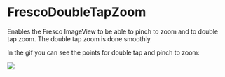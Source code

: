 # FrescoDoubleTapZoom
Enables the Fresco ImageView to be able to pinch to zoom and to double tap zoom. The double tap zoom is done smoothly

In the gif you can see the points for double tap and pinch to zoom:

![](https://media.giphy.com/media/l396TOl8y0LfMCpRm/giphy.gif)

